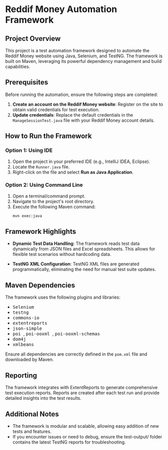 # Reddif Money Automation Framework

## Project Overview
This project is a test automation framework designed to automate the Reddif Money website using Java, Selenium, and TestNG. The framework is built on Maven, leveraging its powerful dependency management and build capabilities. 

## Prerequisites
Before running the automation, ensure the following steps are completed:

1. **Create an account on the Reddif Money website**: Register on the site to obtain valid credentials for test execution.
2. **Update credentials**: Replace the default credentials in the `ManageSessionTest.java` file with your Reddif Money account details.

## How to Run the Framework

### Option 1: Using IDE
1. Open the project in your preferred IDE (e.g., IntelliJ IDEA, Eclipse).
2. Locate the `Runner.java` file.
3. Right-click on the file and select **Run as Java Application**.

### Option 2: Using Command Line
1. Open a terminal/command prompt.
2. Navigate to the project's root directory.
3. Execute the following Maven command:
   ```sh
   mvn exec:java
   
## Framework Highlights

* **Dynamic Test Data Handling**: The framework reads test data dynamically from JSON files and Excel spreadsheets. This allows for flexible test scenarios without hardcoding data.

* **TestNG XML Configuration**: TestNG XML files are generated programmatically, eliminating the need for manual test suite updates.

## Maven Dependencies

The framework uses the following plugins and libraries:

* <kbd> Selenium </kbd>
* <kbd> testng </kbd>
* <kbd> commons-io </kbd>
* <kbd> extentreports </kbd>
* <kbd> json-simple </kbd>
* <kbd> poi </kbd>, <kbd> poi-ooxml </kbd>, <kbd> poi-ooxml-schemas </kbd>
* <kbd> dom4j </kbd>
* <kbd> xmlbeans </kbd>

Ensure all dependencies are correctly defined in the `pom.xml` file and downloaded by Maven.

## Reporting

The framework integrates with ExtentReports to generate comprehensive test execution reports. Reports are created after each test run and provide detailed insights into the test results.

## Additional Notes

* The framework is modular and scalable, allowing easy addition of new tests and features.
* If you encounter issues or need to debug, ensure the test-output/ folder contains the latest TestNG reports for troubleshooting.
